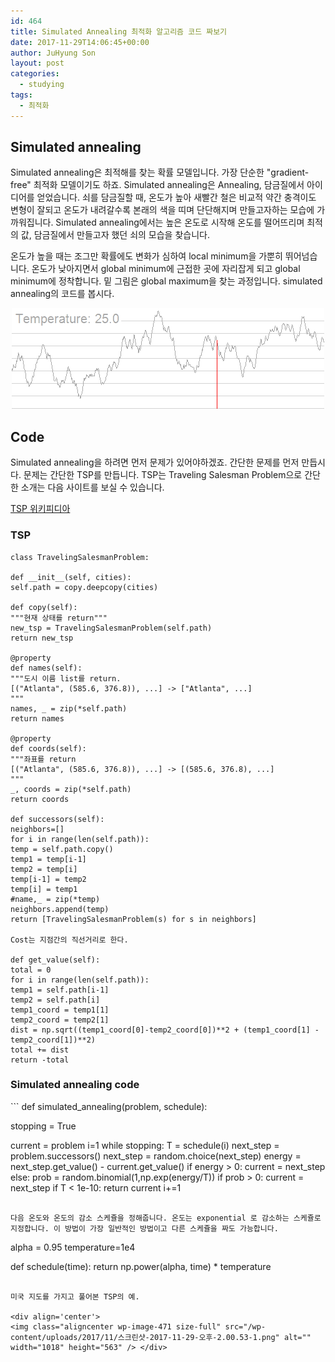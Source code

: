```yaml
---
id: 464
title: Simulated Annealing 최적화 알고리즘 코드 짜보기
date: 2017-11-29T14:06:45+00:00
author: JuHyung Son
layout: post
categories:
  - studying
tags:
  - 최적화
---
```

<h2>Simulated annealing</h2>

Simulated annealing은 최적해를 찾는 확률 모델입니다. 가장 단순한 "gradient-free" 최적화 모델이기도 하죠. Simulated annealing은 Annealing, 담금질에서 아이디어를 얻었습니다. 쇠를 담금질할 때, 온도가 높아 새빨간 철은 비교적 약간 충격이도 변형이 잘되고 온도가 내려갈수록 본래의 색을 띠며 단단해지며 만들고자하는 모습에 가까워집니다. Simulated annealing에서는 높은 온도로 시작해 온도를 떨어뜨리며 최적의 값, 담금질에서 만들고자 했던 쇠의 모습을 찾습니다.

온도가 높을 때는 조그만 확률에도 변화가 심하여 local minimum을 가뿐히 뛰어넘습니다. 온도가 낮아지면서 global minimum에 근접한 곳에 자리잡게 되고 global minimum에 정착합니다. 밑 그림은 global maximum을 찾는 과정입니다. simulated annealing의 코드를 봅시다.

<div align='center'> <img src="/wp-content/uploads/2017/11/SA_animation.gif" alt="" width="500" height="161" /> </div>

<h2>Code</h2>

Simulated annealing을 하려면 먼저 문제가 있어야하겠죠. 간단한 문제를 먼저 만듭시다. 문제는 간단한 TSP를 만듭니다. TSP는 Traveling Salesman Problem으로 간단한 소개는 다음 사이트를 보실 수 있습니다.

<a href="https://en.wikipedia.org/wiki/Travelling_salesman_problem">TSP 위키피디아</a>

<h3>TSP</h3>

```
class TravelingSalesmanProblem:

def __init__(self, cities):
self.path = copy.deepcopy(cities)

def copy(self):
"""현재 상태를 return"""
new_tsp = TravelingSalesmanProblem(self.path)
return new_tsp

@property
def names(self):
"""도시 이름 list를 return.
[("Atlanta", (585.6, 376.8)), ...] -> ["Atlanta", ...]
"""
names, _ = zip(*self.path)
return names

@property
def coords(self):
"""좌표를 return
[("Atlanta", (585.6, 376.8)), ...] -> [(585.6, 376.8), ...]
"""
_, coords = zip(*self.path)
return coords

def successors(self):
neighbors=[]
for i in range(len(self.path)):
temp = self.path.copy()
temp1 = temp[i-1]
temp2 = temp[i]
temp[i-1] = temp2
temp[i] = temp1
#name,_ = zip(*temp)
neighbors.append(temp)
return [TravelingSalesmanProblem(s) for s in neighbors]

Cost는 지점간의 직선거리로 한다.

def get_value(self):
total = 0
for i in range(len(self.path)):
temp1 = self.path[i-1]
temp2 = self.path[i]
temp1_coord = temp1[1]
temp2_coord = temp2[1]
dist = np.sqrt((temp1_coord[0]-temp2_coord[0])**2 + (temp1_coord[1] -temp2_coord[1])**2)
total += dist
return -total

```
<h3>Simulated annealing code</h3>
```
def simulated_annealing(problem, schedule):

stopping = True

current = problem
i=1
while stopping:
T = schedule(i)
next_step = problem.successors()
next_step = random.choice(next_step)
energy = next_step.get_value() - current.get_value()
if energy > 0:
current = next_step
else:
prob = random.binomial(1,np.exp(energy/T))
if prob > 0:
current = next_step
if T < 1e-10:
return current
i+=1
```

다음 온도와 온도의 감소 스케쥴을 정해줍니다. 온도는 exponential 로 감소하는 스케쥴로 지정합니다. 이 방법이 가장 일반적인 방법이고 다른 스케쥴을 짜도 가능합니다.

```
alpha = 0.95
temperature=1e4

def schedule(time):
return np.power(alpha, time) * temperature
```

미국 지도를 가지고 풀어본 TSP의 예.

<div align='center'>
<img class="aligncenter wp-image-471 size-full" src="/wp-content/uploads/2017/11/스크린샷-2017-11-29-오후-2.00.53-1.png" alt="" width="1018" height="563" /> </div>

